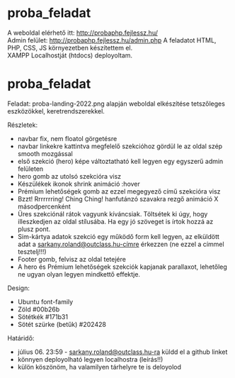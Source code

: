 # proba_feladat

A weboldal elérhető itt: http://probaphp.fejlessz.hu/<br>
Admin felület: http://probaphp.fejlessz.hu/admin.php
A feladatot HTML, PHP, CSS, JS környezetben készítettem el.<br>
XAMPP Localhostját (htdocs) deployoltam.<br>


# proba_feladat
Feladat:
proba-landing-2022.png alapján weboldal elkészítése tetszőleges eszközökkel, keretrendszerekkel.

Részletek:
- navbar fix, nem floatol görgetésre
- navbar linkekre kattintva megfelelő szekcióhoz gördül le az oldal szép smooth mozgással
- első szekció (hero) képe változtatható kell legyen egy egyszerű admin felületen
- hero gomb az utolsó szekcióra visz
- Készülékek ikonok shrink animáció :hover
- Prémium lehetőségek gomb az ezzel megegyező című szekcióra visz
- Bzzt! Rrrrrrring! Ching Ching! hanfutánzó szavakra rezgő animáció X másodpercenként
- Üres szekciónál rátok vagyunk kíváncsiak. Töltsétek ki úgy, hogy illeszkedjen az oldal stílusába. Ha egy jó szöveget is írtok hozzá az plusz pont.
- Sim-kártya adatok szekció egy működő form kell legyen, az elküldött adat a sarkany.roland@outclass.hu-címre érkezzen (ne ezzel a címmel tesztelj!!!)
- Footer gomb, felvisz az oldal tetejére
- A hero és Prémium lehetőségek szekciók kapjanak parallaxot, lehetőleg ne ugyan olyan legyen mindkettő effektje.

Design:
- Ubuntu font-family
- Zöld #00b26b
- Sötétkék #171b31
- Sötét szürke (betűk) #202428

Határidő:
- július 06. 23:59 - sarkany.roland@outclass.hu-ra küldd el a github linket
- könnyen deployolható legyen localhostra (leírás!!)
- külön köszönöm, ha valamilyen tárhelyre te is deloyolod
